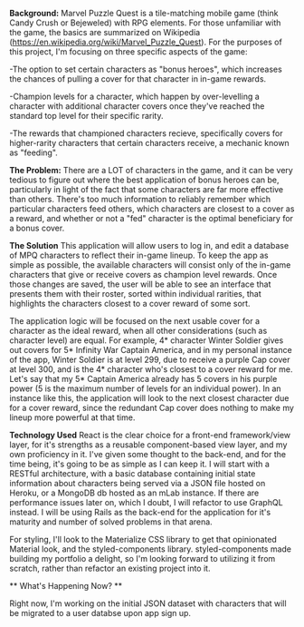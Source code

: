 **Background:** Marvel Puzzle Quest is a tile-matching mobile game (think Candy Crush or Bejeweled) with RPG elements. For those unfamiliar with the game, the basics are summarized on Wikipedia (https://en.wikipedia.org/wiki/Marvel_Puzzle_Quest). For the purposes of this project, I'm focusing on three specific aspects of the game:

-The option to set certain characters as "bonus heroes", which increases the chances of pulling a cover for that character in in-game rewards.

-Champion levels for a character, which happen by over-levelling a character with additional character covers once they've reached the standard top level for their specific rarity.

-The rewards that championed characters recieve, specifically covers for higher-rarity characters that certain characters receive, a mechanic known as "feeding".

**The Problem:** There are a LOT of characters in the game, and it can be very tedious to figure out where the best application of bonus heroes can be, particularly in light of the fact that some characters are far more effective than others. There's too much information to reliably remember which particular characters feed others, which characters are closest to a cover as a reward, and whether or not a "fed" character is the optimal beneficiary for a bonus cover.

**The Solution** This application will allow users to log in, and edit a database of MPQ characters to reflect their in-game lineup. To keep the app as simple as possible, the available characters will consist only of the in-game characters that give or receive covers as champion level rewards. Once those changes are saved, the user will be able to see an interface that presents them with their roster, sorted within individual rarities, that highlights the characters closest to a cover reward of some sort.

The application logic will be focused on the next usable cover for a character as the ideal reward, when all other considerations (such as character level) are equal. For example, 4* character Winter Soldier gives out covers for 5* Infinity War Captain America, and in my personal instance of the app, Winter Soldier is at level 299, due to receive a purple Cap cover at level 300, and is the 4* character who's closest to a cover reward for me. Let's say that my 5* Captain America already has 5 covers in his purple power (5 is the maximum number of levels for an individual power). In an instance like this, the application will look to the next closest character due for a cover reward, since the redundant Cap cover does nothing to make my lineup more powerful at that time.

**Technology Used** React is the clear choice for a front-end framework/view layer, for it's strengths as a reusable component-based view layer, and my own proficiency in it. I've given some thought to the back-end, and for the time being, it's going to be as simple as I can keep it. I will start with a RESTful architecture, with a basic database containing initial state information about characters being served via a JSON file hosted on Heroku, or a MongoDB db hosted as an mLab instance. If there are performance issues later on, which I doubt, I will refactor to use GraphQL instead. I will be using Rails as the back-end for the application for it's maturity and number of solved problems in that arena.

For styling, I'll look to the Materialize CSS library to get that opinionated Material look, and the styled-components library. styled-components made building my portfolio a delight, so I'm looking forward to utilizing it from scratch, rather than refactor an existing project into it.

** What's Happening Now? **

Right now, I'm working on the initial JSON dataset with characters that will be migrated to a user databse upon app sign up.
